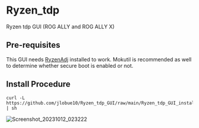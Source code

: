 # Ryzen_tdp
Ryzen tdp GUI  (ROG ALLY and ROG ALLY X)

## Pre-requisites

This GUI needs [RyzenAdj](https://github.com/FlyGoat/RyzenAdj) installed to work. Mokutil is recommended as well to determine whether secure boot is enabled or not.

## Install Procedure
```
curl -L https://github.com/jlobue10/Ryzen_tdp_GUI/raw/main/Ryzen_tdp_GUI_install.sh | sh
```
![Screenshot_20231012_023222](https://github.com/jlobue10/Ryzen_tdp_GUI/assets/9971433/8128821b-1330-4ff3-819b-317594b2acbd)

